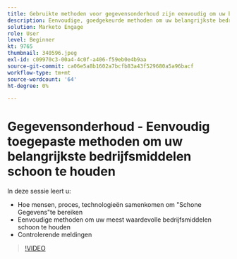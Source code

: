 ```yaml
---
title: Gebruikte methoden voor gegevensonderhoud zijn eenvoudig om uw belangrijkste bedrijfsmiddelen schoon te houden
description: Eenvoudige, goedgekeurde methoden om uw belangrijkste bedrijfsmiddelen schoon te houden
solution: Marketo Engage
role: User
level: Beginner
kt: 9765
thumbnail: 340596.jpeg
exl-id: c09970c3-00a4-4c0f-a406-f59eb0e4b9aa
source-git-commit: ca06e5a8b1602a7bcfb83a43f529680a5a96bacf
workflow-type: tm+mt
source-wordcount: '64'
ht-degree: 0%

---
```


# Gegevensonderhoud - Eenvoudig toegepaste methoden om uw belangrijkste bedrijfsmiddelen schoon te houden

In deze sessie leert u:

* Hoe mensen, proces, technologieën samenkomen om &quot;Schone Gegevens&quot;te bereiken
* Eenvoudige methoden om uw meest waardevolle bedrijfsmiddelen schoon te houden
* Controlerende meldingen

>[!VIDEO](https://video.tv.adobe.com/v/340596/?quality=12&learn=on)

